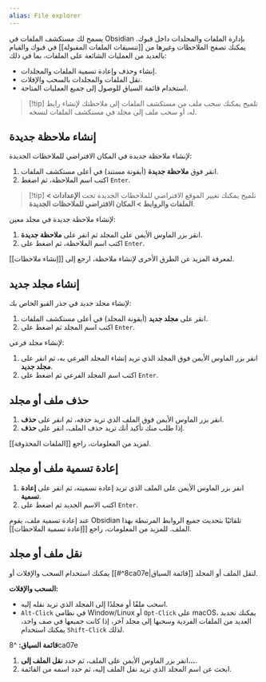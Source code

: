 ```yaml
---
alias: File explorer
---
```


يسمح لك مستكشف الملفات في Obsidian بإدارة الملفات والمجلدات داخل قبوك. يمكنك تصفح الملاحظات وغيرها من [[تنسيقات الملفات المقبولة]] في قبوك والقيام بالعديد من العمليات الشائعة على الملفات، بما في ذلك:

- إنشاء وحذف وإعادة تسمية الملفات والمجلدات.
- نقل الملفات والمجلدات بالسحب والإفلات.
- استخدام قائمة السياق للوصول إلى جميع العمليات المتاحة.

> [!tip] تلميح
> يمكنك سحب ملف من مستكشف الملفات إلى ملاحظتك لإنشاء رابط له، أو سحب ملف إلى مجلد في مستكشف الملفات لنسخه.

## إنشاء ملاحظة جديدة

لإنشاء ملاحظة جديدة في المكان الافتراضي للملاحظات الجديدة:

1. انقر فوق **ملاحظة جديدة** (أيقونة مستند) في أعلى مستكشف الملفات.
2. اكتب اسم الملاحظة، ثم اضغط `Enter`.

> [!tip] تلميح
> يمكنك تغيير الموقع الافتراضي للملاحظات الجديدة تحت **الإعدادات > الملفات والروابط > المكان الافتراضي للملاحظات الجديدة**.

لإنشاء ملاحظة جديدة في مجلد معين:

1. انقر بزر الماوس الأيمن على المجلد ثم انقر على **ملاحظة جديدة**.
2. اكتب اسم الملاحظة، ثم اضغط على `Enter`.

لمعرفة المزيد عن الطرق الأخرى لإنشاء ملاحظة، ارجع إلى [[إنشاء ملاحظات]].

## إنشاء مجلد جديد

لإنشاء مجلد جديد في جذر القبو الخاص بك:

1. انقر على **مجلد جديد** (أيقونة المجلد) في أعلى مستكشف الملفات.
2. اكتب اسم المجلد ثم اضغط على `Enter`.

لإنشاء مجلد فرعي:

1. انقر بزر الماوس الأيمن فوق المجلد الذي تريد إنشاء المجلد الفرعي به، ثم انقر على **مجلد جديد**.
2. اكتب اسم المجلد الفرعي ثم اضغط على `Enter`.

## حذف ملف أو مجلد

1. انقر بزر الماوس الأيمن فوق الملف الذي تريد حذفه، ثم انقر على **حذف**.
2. إذا طلب منك تأكيد أنك تريد حذف الملف، انقر على **حذف**.

لمزيد من المعلومات، راجع [[الملفات المحذوفة]].

## إعادة تسمية ملف أو مجلد

1. انقر بزر الماوس الأيمن على الملف الذي تريد إعادة تسميته، ثم انقر على **إعادة تسمية**.
2. اكتب الاسم الجديد ثم اضغط على `Enter`.

عند إعادة تسمية ملف، يقوم Obsidian تلقائيًا بتحديث جميع الروابط المرتبطة بهذا الملف. للمزيد من المعلومات، راجع [[إعادة تسمية الملاحظات]].

## نقل ملف أو مجلد

يمكنك استخدام السحب والإفلات أو [[#^8ca07e|قائمة السياق]] لنقل الملف أو المجلد.

**السحب والإفلات:**

- اسحب ملفًا أو مجلدًا إلى المجلد الذي تريد نقله إليه.
- `Alt-Click` في نظامي Window/Linux أو `Opt-Click` على macOS، يمكنك تحديد العديد من الملفات الفردية وسحبها إلى مجلد آخر، إذا كانت جميعها في صف واحد، يمكنك استخدام `Shift-Click` لذلك.

**قائمة السياق:** ^8ca07e

1. انقر بزر الماوس الأيمن على الملف، ثم حدد **نقل الملف إلى…**.
2. ابحث عن اسم المجلد الذي تريد نقل الملف إليه، ثم حدد اسمه من القائمة.
